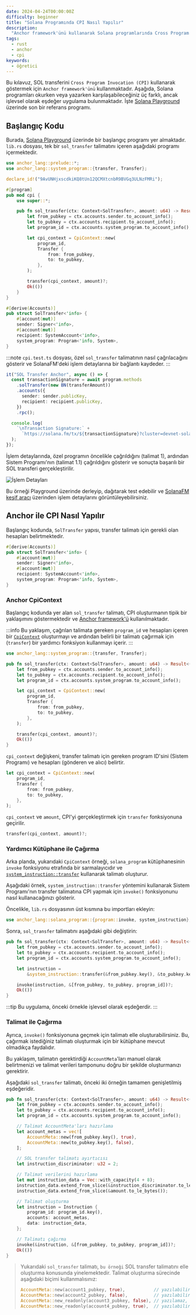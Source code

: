 ```yaml
---
date: 2024-04-24T00:00:00Z
difficulty: beginner
title: "Solana Programında CPI Nasıl Yapılır"
description:
  "Anchor framework'ünü kullanarak Solana programlarında Cross Program Invocations (CPI) uygulamayı öğrenin"
tags:
  - rust
  - anchor
  - cpi
keywords:
  - öğretici
---
```


Bu kılavuz, SOL transferini `Cross Program Invocation (CPI)` kullanarak göstermek için `Anchor framework'ünü` kullanmaktadır. Aşağıda, Solana programları okurken veya yazarken karşılaşabileceğiniz üç farklı, ancak işlevsel olarak eşdeğer uygulama bulunmaktadır. İşte [Solana Playground](https://beta.solpg.io/github.com/ZYJLiu/doc-examples/tree/main/cpi) üzerinde son bir referans programı.

## Başlangıç Kodu

Burada, [Solana Playground](https://beta.solpg.io/github.com/ZYJLiu/doc-examples/tree/main/cpi-sol-transfer) üzerinde bir başlangıç programı yer almaktadır. `lib.rs` dosyası, tek bir `sol_transfer` talimatını içeren aşağıdaki programı içermektedir.

```rust filename="lib.rs"
use anchor_lang::prelude::*;
use anchor_lang::system_program::{transfer, Transfer};

declare_id!("9AvUNHjxscdkiKQ8tUn12QCMXtcnbR9BVGq3ULNzFMRi");

#[program]
pub mod cpi {
    use super::*;

    pub fn sol_transfer(ctx: Context<SolTransfer>, amount: u64) -> Result<()> {
        let from_pubkey = ctx.accounts.sender.to_account_info();
        let to_pubkey = ctx.accounts.recipient.to_account_info();
        let program_id = ctx.accounts.system_program.to_account_info();

        let cpi_context = CpiContext::new(
            program_id,
            Transfer {
                from: from_pubkey,
                to: to_pubkey,
            },
        );

        transfer(cpi_context, amount)?;
        Ok(())
    }
}

#[derive(Accounts)]
pub struct SolTransfer<'info> {
    #[account(mut)]
    sender: Signer<'info>,
    #[account(mut)]
    recipient: SystemAccount<'info>,
    system_program: Program<'info, System>,
}
```

:::note
`cpi.test.ts` dosyası, özel `sol_transfer` talimatının nasıl çağrılacağını gösterir ve SolanaFM'deki işlem detaylarına bir bağlantı kaydeder.
:::

```ts filename="cpi.test.ts"
it("SOL Transfer Anchor", async () => {
  const transactionSignature = await program.methods
    .solTransfer(new BN(transferAmount))
    .accounts({
      sender: sender.publicKey,
      recipient: recipient.publicKey,
    })
    .rpc();

  console.log(
    `\nTransaction Signature:` +
      `https://solana.fm/tx/${transactionSignature}?cluster=devnet-solana`,
  );
});
```

İşlem detaylarında, özel programın öncelikle çağrıldığını (talimat 1), ardından Sistem Programı'nın (talimat 1.1) çağrıldığını gösterir ve sonuçta başarılı bir SOL transferi gerçekleştirilir.

![İşlem Detayları](../../../images/solana/public/assets/docs/core/cpi/transaction-details.png)

Bu örneği Playground üzerinde derleyip, dağıtarak test edebilir ve [SolanaFM keşif aracı](https://solana.fm/) üzerinden işlem detaylarını görüntüleyebilirsiniz.

## Anchor ile CPI Nasıl Yapılır

Başlangıç kodunda, `SolTransfer` yapısı, transfer talimatı için gerekli olan hesapları belirtmektedir.

```rust /sender/ /recipient/ /system_program/
#[derive(Accounts)]
pub struct SolTransfer<'info> {
    #[account(mut)]
    sender: Signer<'info>,
    #[account(mut)]
    recipient: SystemAccount<'info>,
    system_program: Program<'info, System>,
}
```

### Anchor CpiContext

Başlangıç kodunda yer alan `sol_transfer` talimatı, CPI oluşturmanın tipik bir yaklaşımını göstermektedir ve [Anchor framework'ü](https://www.anchor-lang.com/) kullanılmaktadır.

:::info
Bu yaklaşım, çağrılan talimata gereken `program_id` ve hesapları içeren bir [`CpiContext`](https://docs.rs/anchor-lang/latest/anchor_lang/context/struct.CpiContext.html) oluşturmayı ve ardından belirli bir talimatı çağırmak için (`transfer`) bir yardımcı fonksiyon kullanmayı içerir.
:::

```rust
use anchor_lang::system_program::{transfer, Transfer};
```

```rust /cpi_context/ {14}
pub fn sol_transfer(ctx: Context<SolTransfer>, amount: u64) -> Result<()> {
    let from_pubkey = ctx.accounts.sender.to_account_info();
    let to_pubkey = ctx.accounts.recipient.to_account_info();
    let program_id = ctx.accounts.system_program.to_account_info();

    let cpi_context = CpiContext::new(
        program_id,
        Transfer {
            from: from_pubkey,
            to: to_pubkey,
        },
    );

    transfer(cpi_context, amount)?;
    Ok(())
}
```

`cpi_context` değişkeni, transfer talimatı için gereken program ID'sini (Sistem Programı) ve hesapları (gönderen ve alıcı) belirtir.

```rust /program_id/ /from_pubkey/ /to_pubkey/
let cpi_context = CpiContext::new(
    program_id,
    Transfer {
        from: from_pubkey,
        to: to_pubkey,
    },
);
```

`cpi_context` ve `amount`, CPI'yi gerçekleştirmek için `transfer` fonksiyonuna geçirilir.

```rust
transfer(cpi_context, amount)?;
```

### Yardımcı Kütüphane ile Çağırma

Arka planda, yukarıdaki `CpiContext` örneği, `solana_program` kütüphanesinin `invoke` fonksiyonu etrafında bir sarmalayıcıdır ve [`system_instruction::transfer`](https://github.com/solana-labs/solana/blob/27eff8408b7223bb3c4ab70523f8a8dca3ca6645/sdk/program/src/system_instruction.rs#L881) kullanarak talimatı oluşturur.

Aşağıdaki örnek, `system_instruction::transfer` yöntemini kullanarak Sistem Programı'nın transfer talimatına CPI yapmak için `invoke()` fonksiyonunu nasıl kullanacağınızı gösterir.

Öncelikle, `lib.rs` dosyasının üst kısmına bu importları ekleyin:

```rust
use anchor_lang::solana_program::{program::invoke, system_instruction};
```

Sonra, `sol_transfer` talimatını aşağıdaki gibi değiştirin:

```rust /instruction/1,3 {9}
pub fn sol_transfer(ctx: Context<SolTransfer>, amount: u64) -> Result<()> {
    let from_pubkey = ctx.accounts.sender.to_account_info();
    let to_pubkey = ctx.accounts.recipient.to_account_info();
    let program_id = ctx.accounts.system_program.to_account_info();

    let instruction =
        &system_instruction::transfer(&from_pubkey.key(), &to_pubkey.key(), amount);

    invoke(instruction, &[from_pubkey, to_pubkey, program_id])?;
    Ok(())
}
```

:::tip
Bu uygulama, önceki örnekle işlevsel olarak eşdeğerdir.
:::

### Talimat ile Çağırma

Ayrıca, `invoke()` fonksiyonuna geçmek için talimatı elle oluşturabilirsiniz. Bu, çağırmak istediğiniz talimatı oluşturmak için bir kütüphane mevcut olmadıkça faydalıdır.

Bu yaklaşım, talimatın gerektirdiği `AccountMeta`'ları manuel olarak belirtmenizi ve talimat verileri tamponunu doğru bir şekilde oluşturmanızı gerektirir.

Aşağıdaki `sol_transfer` talimatı, önceki iki örneğin tamamen genişletilmiş eşdeğeridir.

```rust /instruction/10,13 {28}
pub fn sol_transfer(ctx: Context<SolTransfer>, amount: u64) -> Result<()> {
    let from_pubkey = ctx.accounts.sender.to_account_info();
    let to_pubkey = ctx.accounts.recipient.to_account_info();
    let program_id = ctx.accounts.system_program.to_account_info();

    // Talimat AccountMeta'ları hazırlama
    let account_metas = vec![
        AccountMeta::new(from_pubkey.key(), true),
        AccountMeta::new(to_pubkey.key(), false),
    ];

    // SOL transfer talimatı ayırtıcısı
    let instruction_discriminator: u32 = 2;

    // Talimat verilerini hazırlama
    let mut instruction_data = Vec::with_capacity(4 + 8);
    instruction_data.extend_from_slice(&instruction_discriminator.to_le_bytes());
    instruction_data.extend_from_slice(&amount.to_le_bytes());

    // Talimat oluşturma
    let instruction = Instruction {
        program_id: program_id.key(),
        accounts: account_metas,
        data: instruction_data,
    };

    // Talimatı çağırma
    invoke(&instruction, &[from_pubkey, to_pubkey, program_id])?;
    Ok(())
}
```

> Yukarıdaki `sol_transfer` talimatı, `bu örneği` SOL transfer talimatını elle oluşturma konusunda yinelemektedir. Talimat oluşturma sürecinde aşağıdaki biçimi kullanmalısınız:
> 
> ```rust
> AccountMeta::new(account1_pubkey, true),           // yazılabilir, imzacı
> AccountMeta::new(account2_pubkey, false),          // yazılabilir, imzacı değil
> AccountMeta::new_readonly(account3_pubkey, false), // yazılamaz, imzacı değil
> AccountMeta::new_readonly(account4_pubkey, true),  // yazılabilir, imzacı
> ```